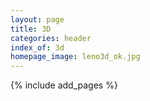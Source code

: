 ```yaml
---
layout: page
title: 3D
categories: header
index_of: 3d
homepage_image: leno3d_ok.jpg
---
```


{% include add_pages %}
